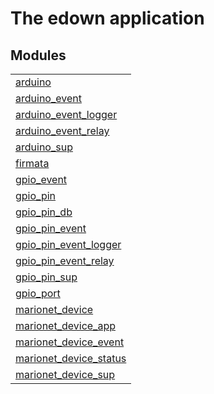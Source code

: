

# The edown application #


## Modules ##


<table width="100%" border="0" summary="list of modules">
<tr><td><a href="http://github.com/hiroeorz17/RaspberryPiGPIO/blob/marionet/doc/arduino.md" class="module">arduino</a></td></tr>
<tr><td><a href="http://github.com/hiroeorz17/RaspberryPiGPIO/blob/marionet/doc/arduino_event.md" class="module">arduino_event</a></td></tr>
<tr><td><a href="http://github.com/hiroeorz17/RaspberryPiGPIO/blob/marionet/doc/arduino_event_logger.md" class="module">arduino_event_logger</a></td></tr>
<tr><td><a href="http://github.com/hiroeorz17/RaspberryPiGPIO/blob/marionet/doc/arduino_event_relay.md" class="module">arduino_event_relay</a></td></tr>
<tr><td><a href="http://github.com/hiroeorz17/RaspberryPiGPIO/blob/marionet/doc/arduino_sup.md" class="module">arduino_sup</a></td></tr>
<tr><td><a href="http://github.com/hiroeorz17/RaspberryPiGPIO/blob/marionet/doc/firmata.md" class="module">firmata</a></td></tr>
<tr><td><a href="http://github.com/hiroeorz17/RaspberryPiGPIO/blob/marionet/doc/gpio_event.md" class="module">gpio_event</a></td></tr>
<tr><td><a href="http://github.com/hiroeorz17/RaspberryPiGPIO/blob/marionet/doc/gpio_pin.md" class="module">gpio_pin</a></td></tr>
<tr><td><a href="http://github.com/hiroeorz17/RaspberryPiGPIO/blob/marionet/doc/gpio_pin_db.md" class="module">gpio_pin_db</a></td></tr>
<tr><td><a href="http://github.com/hiroeorz17/RaspberryPiGPIO/blob/marionet/doc/gpio_pin_event.md" class="module">gpio_pin_event</a></td></tr>
<tr><td><a href="http://github.com/hiroeorz17/RaspberryPiGPIO/blob/marionet/doc/gpio_pin_event_logger.md" class="module">gpio_pin_event_logger</a></td></tr>
<tr><td><a href="http://github.com/hiroeorz17/RaspberryPiGPIO/blob/marionet/doc/gpio_pin_event_relay.md" class="module">gpio_pin_event_relay</a></td></tr>
<tr><td><a href="http://github.com/hiroeorz17/RaspberryPiGPIO/blob/marionet/doc/gpio_pin_sup.md" class="module">gpio_pin_sup</a></td></tr>
<tr><td><a href="http://github.com/hiroeorz17/RaspberryPiGPIO/blob/marionet/doc/gpio_port.md" class="module">gpio_port</a></td></tr>
<tr><td><a href="http://github.com/hiroeorz17/RaspberryPiGPIO/blob/marionet/doc/marionet_device.md" class="module">marionet_device</a></td></tr>
<tr><td><a href="http://github.com/hiroeorz17/RaspberryPiGPIO/blob/marionet/doc/marionet_device_app.md" class="module">marionet_device_app</a></td></tr>
<tr><td><a href="http://github.com/hiroeorz17/RaspberryPiGPIO/blob/marionet/doc/marionet_device_event.md" class="module">marionet_device_event</a></td></tr>
<tr><td><a href="http://github.com/hiroeorz17/RaspberryPiGPIO/blob/marionet/doc/marionet_device_status.md" class="module">marionet_device_status</a></td></tr>
<tr><td><a href="http://github.com/hiroeorz17/RaspberryPiGPIO/blob/marionet/doc/marionet_device_sup.md" class="module">marionet_device_sup</a></td></tr></table>

